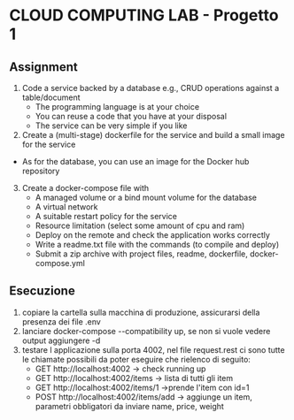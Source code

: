 # CLOUD COMPUTING LAB - Progetto 1

## Assignment
1. Code a service backed by a database e.g., CRUD operations against a table/document
   - The programming language is at your choice
   - You can reuse a code that you have at your disposal
   - The service can be very simple if you like
2. Create a (multi-stage) dockerfile for the service and build a small image for the service
- As for the database, you can use an image for the Docker hub repository
3. Create a docker-compose file with
   - A managed volume or a bind mount volume for the database
   - A virtual network
   - A suitable restart policy for the service
   - Resource limitation (select some amount of cpu and ram)
   - Deploy on the remote and check the application works correctly
   - Write a readme.txt file with the commands (to compile and deploy)
   - Submit a zip archive with project files, readme, dockerfile, docker-compose.yml

## Esecuzione

1) copiare la cartella sulla macchina di produzione, assicurarsi della presenza dei file .env
2) lanciare docker-compose --compatibility up, se non si vuole vedere output aggiungere -d
3) testare l applicazione sulla porta 4002, nel file request.rest ci sono tutte le chiamate possibili da poter eseguire che rielenco di seguito:
    - GET http://localhost:4002 -> check running up
    - GET http://localhost:4002/items -> lista di tutti gli item    
    - GET http://localhost:4002/items/1 ->prende l'item con id=1
    - POST http://localhost:4002/items/add -> aggiunge un item, parametri obbligatori da inviare name, price, weight 